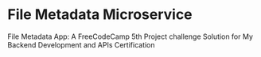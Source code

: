 # File Metadata Microservice

File Metadata App: A FreeCodeCamp 5th Project challenge Solution for My Backend Development and APIs Certification
